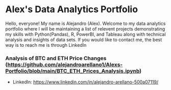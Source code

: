 # Alex's Data Analytics Portfolio 

Hello, everyone! My name is Alejandro (Alex). Welcome to my data analytics portfolio where I will be maintaining a list of relevent projects demonstrating my skills with Python(Pandas), R, PowerBI, and Tableau along with technical analysis and insights of data sets. If you would like to contact me, the best way is to reach me is through LinkedIn

### Analysis of BTC and ETH Price Changes (https://github.com/alejandroarellano1/Alexs-Portfolio/blob/main/BTC_ETH_Prices_Analysis.ipynb)

- LinkedIn: https://www.linkedin.com/in/alejandro-arellano-500a07119/
